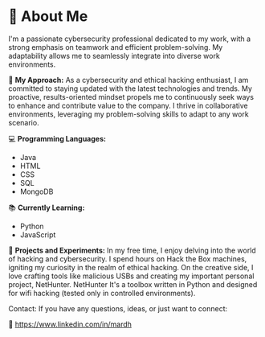# 👋 About Me
I'm a passionate cybersecurity professional dedicated to my work, with a strong emphasis on teamwork and efficient problem-solving. My adaptability allows me to seamlessly integrate into diverse work environments.

🚀 **My Approach:**
As a cybersecurity and ethical hacking enthusiast, I am committed to staying updated with the latest technologies and trends. My proactive, results-oriented mindset propels me to continuously seek ways to enhance and contribute value to the company. I thrive in collaborative environments, leveraging my problem-solving skills to adapt to any work scenario.

💻 **Programming Languages:**
- Java
- HTML
- CSS
- SQL
- MongoDB

📚 **Currently Learning:**
- Python
- JavaScript

🔐 **Projects and Experiments:**
In my free time, I enjoy delving into the world of hacking and cybersecurity. I spend hours on Hack the Box machines, igniting my curiosity in the realm of ethical hacking. On the creative side, I love crafting tools like malicious USBs and creating my important personal project, NetHunter. NetHunter It's a toolbox 
written in Python and designed for wifi hacking (tested only in controlled environments).

Contact: 
If you have any questions, ideas, or just want to connect:

💼 https://www.linkedin.com/in/mardh 

